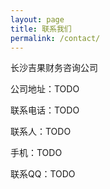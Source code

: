 ```yaml
---
layout: page
title: 联系我们
permalink: /contact/
---
```


长沙吉果财务咨询公司

公司地址：TODO

联系电话：TODO

联系人：TODO

手机：TODO

联系QQ：TODO
